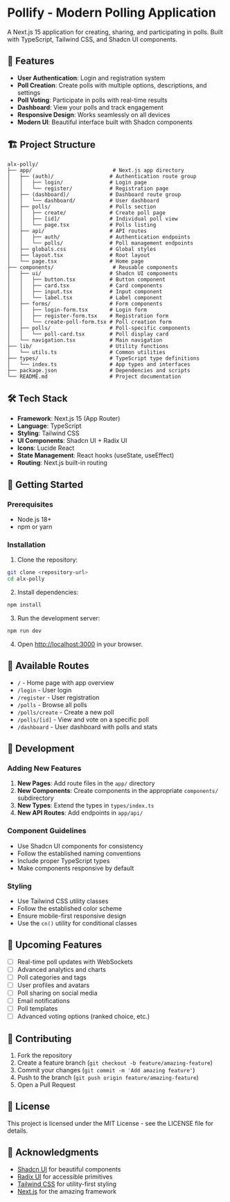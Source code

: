# Pollify - Modern Polling Application

A Next.js 15 application for creating, sharing, and participating in polls. Built with TypeScript, Tailwind CSS, and Shadcn UI components.

## 🚀 Features

- **User Authentication**: Login and registration system
- **Poll Creation**: Create polls with multiple options, descriptions, and settings
- **Poll Voting**: Participate in polls with real-time results
- **Dashboard**: View your polls and track engagement
- **Responsive Design**: Works seamlessly on all devices
- **Modern UI**: Beautiful interface built with Shadcn components

## 🏗️ Project Structure

```
alx-polly/
├── app/                          # Next.js app directory
│   ├── (auth)/                  # Authentication route group
│   │   ├── login/               # Login page
│   │   └── register/            # Registration page
│   ├── (dashboard)/             # Dashboard route group
│   │   └── dashboard/           # User dashboard
│   ├── polls/                   # Polls section
│   │   ├── create/              # Create poll page
│   │   ├── [id]/                # Individual poll view
│   │   └── page.tsx             # Polls listing
│   ├── api/                     # API routes
│   │   ├── auth/                # Authentication endpoints
│   │   └── polls/               # Poll management endpoints
│   ├── globals.css              # Global styles
│   ├── layout.tsx               # Root layout
│   └── page.tsx                 # Home page
├── components/                   # Reusable components
│   ├── ui/                      # Shadcn UI components
│   │   ├── button.tsx           # Button component
│   │   ├── card.tsx             # Card components
│   │   ├── input.tsx            # Input component
│   │   └── label.tsx            # Label component
│   ├── forms/                   # Form components
│   │   ├── login-form.tsx       # Login form
│   │   ├── register-form.tsx    # Registration form
│   │   └── create-poll-form.tsx # Poll creation form
│   ├── polls/                   # Poll-specific components
│   │   └── poll-card.tsx        # Poll display card
│   └── navigation.tsx           # Main navigation
├── lib/                         # Utility functions
│   └── utils.ts                 # Common utilities
├── types/                       # TypeScript type definitions
│   └── index.ts                 # App types and interfaces
├── package.json                 # Dependencies and scripts
└── README.md                    # Project documentation
```

## 🛠️ Tech Stack

- **Framework**: Next.js 15 (App Router)
- **Language**: TypeScript
- **Styling**: Tailwind CSS
- **UI Components**: Shadcn UI + Radix UI
- **Icons**: Lucide React
- **State Management**: React hooks (useState, useEffect)
- **Routing**: Next.js built-in routing

## 🚀 Getting Started

### Prerequisites

- Node.js 18+ 
- npm or yarn

### Installation

1. Clone the repository:
```bash
git clone <repository-url>
cd alx-polly
```

2. Install dependencies:
```bash
npm install
```

3. Run the development server:
```bash
npm run dev
```

4. Open [http://localhost:3000](http://localhost:3000) in your browser.

## 📱 Available Routes

- `/` - Home page with app overview
- `/login` - User login
- `/register` - User registration
- `/polls` - Browse all polls
- `/polls/create` - Create a new poll
- `/polls/[id]` - View and vote on a specific poll
- `/dashboard` - User dashboard with polls and stats

## 🔧 Development

### Adding New Features

1. **New Pages**: Add route files in the `app/` directory
2. **New Components**: Create components in the appropriate `components/` subdirectory
3. **New Types**: Extend the types in `types/index.ts`
4. **New API Routes**: Add endpoints in `app/api/`

### Component Guidelines

- Use Shadcn UI components for consistency
- Follow the established naming conventions
- Include proper TypeScript types
- Make components responsive by default

### Styling

- Use Tailwind CSS utility classes
- Follow the established color scheme
- Ensure mobile-first responsive design
- Use the `cn()` utility for conditional classes

## 🎯 Upcoming Features

- [ ] Real-time poll updates with WebSockets
- [ ] Advanced analytics and charts
- [ ] Poll categories and tags
- [ ] User profiles and avatars
- [ ] Poll sharing on social media
- [ ] Email notifications
- [ ] Poll templates
- [ ] Advanced voting options (ranked choice, etc.)

## 🤝 Contributing

1. Fork the repository
2. Create a feature branch (`git checkout -b feature/amazing-feature`)
3. Commit your changes (`git commit -m 'Add amazing feature'`)
4. Push to the branch (`git push origin feature/amazing-feature`)
5. Open a Pull Request

## 📄 License

This project is licensed under the MIT License - see the LICENSE file for details.

## 🙏 Acknowledgments

- [Shadcn UI](https://ui.shadcn.com/) for beautiful components
- [Radix UI](https://www.radix-ui.com/) for accessible primitives
- [Tailwind CSS](https://tailwindcss.com/) for utility-first styling
- [Next.js](https://nextjs.org/) for the amazing framework
